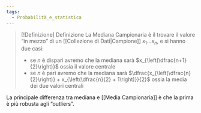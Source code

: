 ```yaml
---
tags:
  - Probabilità_e_statistica
---
```

>[!Definizione]  Definizione
>La Mediana Campionaria è il trovare il valore “in mezzo” di un [[Collezione di Dati|Campione]] $x_{1}\dots x_{n}$, e si hanno due casi:
>- se $n$ è dispari avremo che la mediana sarà $x_{\left(\dfrac{n+1}{2}\right)}$ ossia il valore centrale
>- se $n$ è pari avremo che la mediana sarà $\dfrac{x_{\left(\dfrac{n}{2}\right)} + x_{\left(\dfrac{n}{2} + 1\right)}}{2}$ ossia la media dei due valori centrali

La principale differenza tra mediana e [[Media Campionaria]] è che la prima è più robusta agli “outliers”.